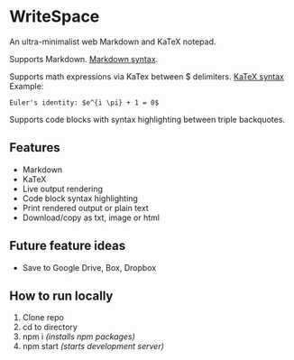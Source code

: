 # WriteSpace

An ultra-minimalist web Markdown and KaTeX notepad.

Supports Markdown. [Markdown syntax](https://www.markdownguide.org/cheat-sheet/).

Supports math expressions via KaTex between $ delimiters. [KaTeX syntax](https://katex.org/docs/supported.html) Example:

```
Euler's identity: $e^{i \pi} + 1 = 0$
```

Supports code blocks with syntax highlighting between triple backquotes.

## Features

- Markdown
- KaTeX
- Live output rendering
- Code block syntax highlighting
- Print rendered output or plain text
- Download/copy as txt, image or html

## Future feature ideas

- Save to Google Drive, Box, Dropbox

## How to run locally

1. Clone repo
2. cd to directory
3. npm i _(installs npm packages)_
4. npm start _(starts development server)_
